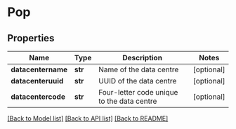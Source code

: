 # Pop

## Properties
Name | Type | Description | Notes
------------ | ------------- | ------------- | -------------
**datacentername** | **str** | Name of the data centre | [optional] 
**datacenteruuid** | **str** | UUID of the data centre | [optional] 
**datacentercode** | **str** | Four-letter code unique to the data centre | [optional] 

[[Back to Model list]](../README.md#documentation-for-models) [[Back to API list]](../README.md#documentation-for-api-endpoints) [[Back to README]](../README.md)


